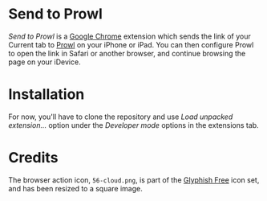 Send to Prowl
=============
_Send to Prowl_ is a [Google Chrome](http://www.google.com/chrome/) extension which sends the link of your Current tab to [Prowl](http://www.prowlapp.com/) on your iPhone or iPad. You can then configure Prowl to open the link in Safari or another browser, and continue browsing the page on your iDevice.

Installation
============
For now, you'll have to clone the repository and use _Load unpacked extension…_ option under the _Developer mode_ options in the extensions tab.

Credits
=======
The browser action icon, `56-cloud.png`, is part of the [Glyphish Free](http://glyphish.com/) icon set, and has been resized to a square image.